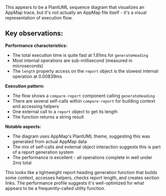 This appears to be a PlantUML sequence diagram that visualizes an AppMap trace, but it's not actually an AppMap file itself - it's a visual representation of execution flow.

## Key observations:

**Performance characteristics:**
- The total execution time is quite fast at 1.81ms for `generateHeading`
- Most internal operations are sub-millisecond (measured in microseconds)
- The `length` property access on the `report` object is the slowest internal operation at 0.00839ms

**Execution pattern:**
- The flow shows a `compare-report` component calling `generateHeading`
- There are several self-calls within `compare-report` for building context and accessing helpers
- One external call to a `report` object to get its length
- The function returns a string result

**Notable aspects:**
- The diagram uses AppMap's PlantUML theme, suggesting this was generated from actual AppMap data
- The mix of self-calls and external object interaction suggests this is part of a report generation system
- The performance is excellent - all operations complete in well under 2ms total

This looks like a lightweight report heading generation function that builds some context, accesses helpers, checks report length, and creates section links. The performance profile suggests it's well-optimized for what appears to be a frequently-called utility function.